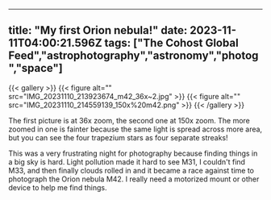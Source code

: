 
---
title: "My first Orion nebula!"
date: 2023-11-11T04:00:21.596Z
tags: ["The Cohost Global Feed","astrophotography","astronomy","photog","space"]
---
{{< gallery >}}
{{< figure alt="" src="IMG_20231110_213923674_m42_36x~2.jpg" >}}
{{< figure alt="" src="IMG_20231110_214559139_150x%20m42.png" >}}
{{< /gallery >}}

The first picture is at 36x zoom, the second one at 150x zoom. The more zoomed in one is fainter because the same light is spread across more area, but you can see the four trapezium stars as four separate streaks!

This was a very frustrating night for photography because finding things in a big sky is hard. Light pollution made it hard to see M31, I couldn't find M33, and then finally clouds rolled in and it became a race against time to photograph the Orion nebula M42. I really need a motorized mount or other device to help me find things.

